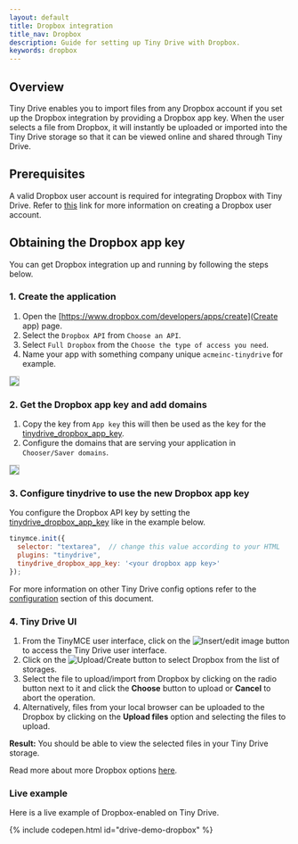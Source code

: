 ```yaml
---
layout: default
title: Dropbox integration
title_nav: Dropbox
description: Guide for setting up Tiny Drive with Dropbox.
keywords: dropbox
---
```


## Overview

Tiny Drive enables you to import files from any Dropbox account if you set up the Dropbox integration by providing a Dropbox app key. When the user selects a file from Dropbox, it will instantly be uploaded or imported into the Tiny Drive storage so that it can be viewed online and shared through Tiny Drive.

## Prerequisites

A valid Dropbox user account is required for integrating Dropbox with Tiny Drive. Refer to [this](https://help.dropbox.com/account/create-account) link for more information on creating a Dropbox user account.

## Obtaining the Dropbox app key

You can get Dropbox integration up and running by following the steps below.

### 1. Create the application

1. Open the [https://www.dropbox.com/developers/apps/create](Create app) page.
2. Select the `Dropbox API` from `Choose an API`.
3. Select `Full Dropbox` from the `Choose the type of access you need`.
4. Name your app with something company unique `acmeinc-tinydrive` for example.

<img src="{{site.baseurl}}/images/tinydrive-dropbox-dump1.png" style="border: 1px solid #BBB">

### 2. Get the Dropbox app key and add domains

1. Copy the key from `App key` this will then be used as the key for the [tinydrive_dropbox_app_key]({{site.baseurl}}/tinydrive/configuration/#tinydrive_dropbox_app_key).
2. Configure the domains that are serving your application in `Chooser/Saver domains`.

<img src="{{site.baseurl}}/images/tinydrive-dropbox-dump2.png" style="border: 1px solid #BBB">

### 3. Configure tinydrive to use the new Dropbox app key

You configure the Dropbox API key by setting the [tinydrive_dropbox_app_key]({{site.baseurl}}/tinydrive/configuration/#tinydrive_dropbox_app_key) like in the example below.

```js
tinymce.init({
  selector: "textarea",  // change this value according to your HTML
  plugins: "tinydrive",
  tinydrive_dropbox_app_key: '<your dropbox app key>'
});
```

For more information on other Tiny Drive config options refer to the [configuration]({{site.baseurl}}/tinydrive/configuration/#configuringwithdropbox) section of this document.

### 4. Tiny Drive UI

1. From the TinyMCE user interface, click on the ![**Insert/edit image**]({{site.baseurl}}/images/insertimage.png) button to access the Tiny Drive user interface.
2. Click on the ![Upload/Create]({{site.baseurl}}/images/upload.png) button to select Dropbox from the list of storages.
3. Select the file to upload/import from Dropbox by clicking on the radio button next to it and click the **Choose** button to upload or **Cancel** to abort the operation.
4. Alternatively, files from your local browser can be uploaded to the Dropbox by clicking on the **Upload files** option and selecting the files to upload.

**Result:** You should be able to view the selected files in your Tiny Drive storage.

Read more about more Dropbox options [here](https://www.dropbox.com/guide/business).

### Live example

Here is a live example of Dropbox-enabled on Tiny Drive.

{% include codepen.html id="drive-demo-dropbox" %}
